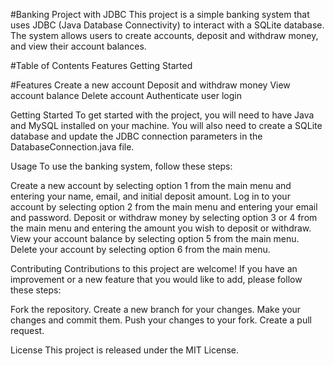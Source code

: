 #Banking Project with JDBC
This project is a simple banking system that uses JDBC (Java Database Connectivity) to interact with a SQLite database. 
The system allows users to create accounts, deposit and withdraw money, and view their account balances.

#Table of Contents
Features
Getting Started

#Features
Create a new account
Deposit and withdraw money
View account balance
Delete account
Authenticate user login

Getting Started
To get started with the project, you will need to have Java and MySQL installed on your machine. 
You will also need to create a SQLite database and update the JDBC connection parameters in the DatabaseConnection.java file.

Usage
To use the banking system, follow these steps:

Create a new account by selecting option 1 from the main menu and entering your name, email, and initial deposit amount.
Log in to your account by selecting option 2 from the main menu and entering your email and password.
Deposit or withdraw money by selecting option 3 or 4 from the main menu and entering the amount you wish to deposit or withdraw.
View your account balance by selecting option 5 from the main menu.
Delete your account by selecting option 6 from the main menu.

Contributing
Contributions to this project are welcome! If you have an improvement or a new feature that you would like to add, please follow these steps:

Fork the repository.
Create a new branch for your changes.
Make your changes and commit them.
Push your changes to your fork.
Create a pull request.

License
This project is released under the MIT License.
